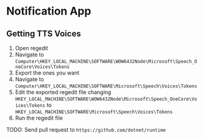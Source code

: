 # Notification App

## Getting TTS Voices

1. Open regedit
1. Navigate to `Computer\HKEY_LOCAL_MACHINE\SOFTWARE\WOW6432Node\Microsoft\Speech_OneCore\Voices\Tokens`
1. Export the ones you want
1. Navigate to `Computer\HKEY_LOCAL_MACHINE\SOFTWARE\Microsoft\Speech\Voices\Tokens`
1. Edit the exported regedit file changing `HKEY_LOCAL_MACHINE\SOFTWARE\WOW6432Node\Microsoft\Speech_OneCore\Voices\Tokens` to `HKEY_LOCAL_MACHINE\SOFTWARE\Microsoft\Speech\Voices\Tokens`
1. Run the regedit file

TODO: Send pull request to `https://github.com/dotnet/runtime`